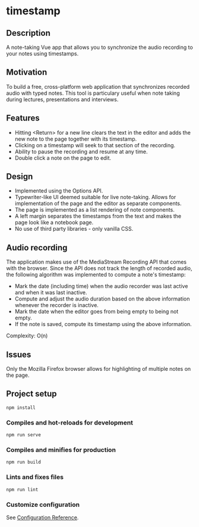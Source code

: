 # timestamp
## Description
A note-taking Vue app that allows you to synchronize the audio recording to your notes using timestamps.

## Motivation
To build a free, cross-platform web application that synchronizes recorded audio with typed notes. This tool is particulary useful when note taking during lectures, presentations and interviews.

## Features
- Hitting \<Return\> for a new line clears the text in the editor and adds the new note to the page together with its timestamp.
- Clicking on a timestamp will seek to that section of the recording.
- Ability to pause the recording and resume at any time.
- Double click a note on the page to edit.
  
## Design
  - Implemented using the Options API.
  - Typewriter-like UI deemed suitable for live note-taking. Allows for implementation of the page and the editor as separate components.
  - The page is implemented as a list rendering of note components.
  - A left margin separates the timestamps from the text and makes the page look like a notebook page.
  - No use of third party libraries - only vanilla CSS.
  
## Audio recording
The application makes use of the MediaStream Recording API that comes with the browser. Since the API does not track the length of recorded audio, the following algorithm was implemented to compute a note's timestamp:
  - Mark the date (including time) when the audio recorder was last active and when it was last inactive.
  - Compute and adjust the audio duration based on the above information whenever the recorder is inactive.
  - Mark the date when the editor goes from being empty to being not empty.
  - If the note is saved, compute its timestamp using the above information.
  
 Complexity: O(n)
  
## Issues
  Only the Mozilla Firefox browser allows for highlighting of multiple notes on the page.
  
## Project setup
```
npm install
```

### Compiles and hot-reloads for development
```
npm run serve
```

### Compiles and minifies for production
```
npm run build
```

### Lints and fixes files
```
npm run lint
```

### Customize configuration
See [Configuration Reference](https://cli.vuejs.org/config/).


